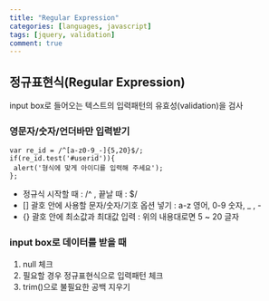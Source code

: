 ```yaml
---
title: "Regular Expression"
categories: [languages, javascript]
tags: [jquery, validation]
comment: true
---
```


## 정규표현식(Regular Expression)

input box로 들어오는 텍스트의 입력패턴의 유효성(validation)을 검사

### 영문자/숫자/언더바만 입력받기

```
var re_id = /^[a-z0-9_-]{5,20}$/;
if(re_id.test('#userid')){
 alert('형식에 맞게 아이디를 입력해 주세요');
};
```

- 정규식 시작할 때 : /^ , 끝날 때 : $/
- [] 괄호 안에 사용할 문자/숫자/기호 옵션 넣기 : a-z 영어, 0-9 숫자, \_ , -
- {} 괄호 안에 최소값과 최대값 입력 : 위의 내용대로면 5 ~ 20 글자

### input box로 데이터를 받을 때

1. null 체크
2. 필요할 경우 정규표현식으로 입력패턴 체크
3. trim()으로 불필요한 공백 지우기

